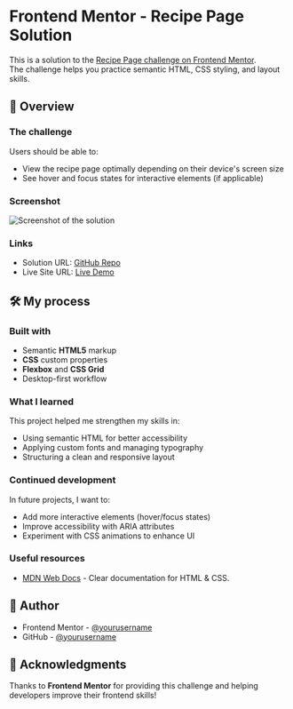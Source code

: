 # Frontend Mentor - Recipe Page Solution

This is a solution to the [Recipe Page challenge on Frontend Mentor](https://www.frontendmentor.io).  
The challenge helps you practice semantic HTML, CSS styling, and layout skills.

## 📌 Overview

### The challenge

Users should be able to:

-   View the recipe page optimally depending on their device's screen size
-   See hover and focus states for interactive elements (if applicable)

### Screenshot

![Screenshot of the solution](./screenshot.jpg)

### Links

-   Solution URL: [GitHub Repo](https://github.com/yourusername/recipe-page-frontendmentor)
-   Live Site URL: [Live Demo](https://your-live-site-link.netlify.app)

## 🛠 My process

### Built with

-   Semantic **HTML5** markup
-   **CSS** custom properties
-   **Flexbox** and **CSS Grid**
-   Desktop-first workflow

### What I learned

This project helped me strengthen my skills in:

-   Using semantic HTML for better accessibility
-   Applying custom fonts and managing typography
-   Structuring a clean and responsive layout

### Continued development

In future projects, I want to:

-   Add more interactive elements (hover/focus states)
-   Improve accessibility with ARIA attributes
-   Experiment with CSS animations to enhance UI

### Useful resources

-   [MDN Web Docs](https://developer.mozilla.org/) - Clear documentation for HTML & CSS.

## 🙋 Author

-   Frontend Mentor - [@yourusername](https://www.frontendmentor.io/profile/yourusername)
-   GitHub - [@yourusername](https://github.com/yourusername)

## 🙌 Acknowledgments

Thanks to **Frontend Mentor** for providing this challenge and helping developers improve their frontend skills!
